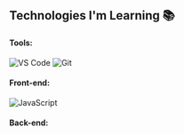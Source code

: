 ## Technologies I'm Learning :books:

#### Tools:

![VS Code](https://img.shields.io/badge/-VS%20Code-007ACC?style=flat-square&logo=visual-studio-code&logoColor=ffffff)
![Git](https://img.shields.io/badge/-Git)

#### Front-end:


![JavaScript](https://img.shields.io/badge/-JavaScript-%23F7DF1C?style=flat-square&logo=javascript&logoColor=000000&color=d1b01f)


#### Back-end:

